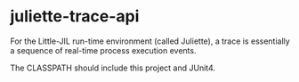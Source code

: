 # juliette-trace-api
For the Little-JIL run-time environment (called Juliette), a trace is essentially a sequence of real-time process execution events.

The CLASSPATH should include this project and JUnit4.
